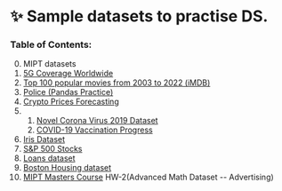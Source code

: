 # ✨ Sample datasets to practise DS.

### Table of Contents:

0. MIPT datasets
1. [5G Coverage Worldwide](https://www.kaggle.com/datasets/ddosad/5g-coverage-worldwide/)
2. [Top 100 popular movies from 2003 to 2022 (iMDB)](https://www.kaggle.com/datasets/georgescutelnicu/top-100-popular-movies-from-2003-to-2022-imdb)
3. [Police (Pandas Practice)](https://www.kaggle.com/datasets/melihkanbay/police)
4. [Crypto Prices Forecasting](https://www.kaggle.com/datasets/sudalairajkumar/cryptocurrencypricehistory/data?select=coin_Tether.csv)
5. 1. [Novel Corona Virus 2019 Dataset](https://www.kaggle.com/datasets/sudalairajkumar/novel-corona-virus-2019-dataset)
   2. [COVID-19 Vaccination Progress](https://www.kaggle.com/datasets/gpreda/covid-world-vaccination-progress)
6. [Iris Dataset](https://www.kaggle.com/datasets/uciml/iris/)
7. [S&P 500 Stocks](https://www.kaggle.com/datasets/whenamancodes/sp-500-stocks/)
8. [Loans dataset](https://www.youtube.com/watch?v=x2NrPeHSPU0)
9. [Boston Housing dataset](https://www.kaggle.com/c/boston-housing)
10. [MIPT Masters Course](https://new.skillfactory.ru/data-science-machine-learning-mipt) HW-2(Advanced Math Dataset -- Advertising)

